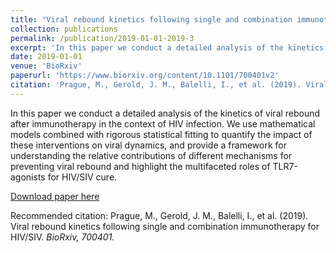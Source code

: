 ```yaml
---
title: "Viral rebound kinetics following single and combination immunotherapy for HIV/SIV"
collection: publications
permalink: /publication/2019-01-01-2019-3
excerpt: 'In this paper we conduct a detailed analysis of the kinetics of viral rebound after immunotherapy in the context of HIV infection. We use mathematical models combined with rigorous statistical fitting to quantify the impact of these interventions on viral dynamics, and provide a framework for understanding the relative contributions of different mechanisms for preventing viral rebound and highlight the multifaceted roles of TLR7-agonists for HIV/SIV cure.'
date: 2019-01-01
venue: 'BioRxiv'
paperurl: 'https://www.biorxiv.org/content/10.1101/700401v2'
citation: 'Prague, M., Gerold, J. M., Balelli, I., et al. (2019). Viral rebound kinetics following single and combination immunotherapy for HIV/SIV. <i>BioRxiv<i>, 700401.'
---
```

In this paper we conduct a detailed analysis of the kinetics of viral rebound after immunotherapy in the context of HIV infection. We use mathematical models combined with rigorous statistical fitting to quantify the impact of these interventions on viral dynamics, and provide a framework for understanding the relative contributions of different mechanisms for preventing viral rebound and highlight the multifaceted roles of TLR7-agonists for HIV/SIV cure.

[Download paper here](https://www.biorxiv.org/content/10.1101/700401v2)

Recommended citation: Prague, M., Gerold, J. M., Balelli, I., et al. (2019). Viral rebound kinetics following single and combination immunotherapy for HIV/SIV. <i>BioRxiv<i>, 700401.